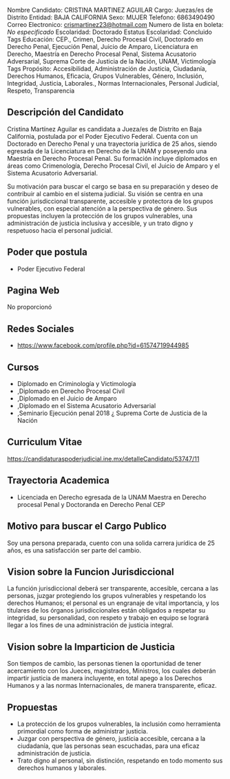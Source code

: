 Nombre Candidato: CRISTINA MARTINEZ AGUILAR
Cargo: Juezas/es de Distrito
Entidad: BAJA CALIFORNIA
Sexo: MUJER
Telefono: 6863490490
Correo Electronico: crismartinez23@hotmail.com
Numero de lista en boleta: *No especificado*
Escolaridad: Doctorado
Estatus Escolaridad: Concluido
Tags Educación: CEP., Crimen, Derecho Procesal Civil, Doctorado en Derecho Penal, Ejecución Penal, Juicio de Amparo, Licenciatura en Derecho, Maestría en Derecho Procesal Penal, Sistema Acusatorio Adversarial, Suprema Corte de Justicia de la Nación, UNAM, Victimología
Tags Propósito: Accesibilidad, Administración de Justicia, Ciudadanía, Derechos Humanos, Eficacia, Grupos Vulnerables, Género, Inclusión, Integridad, Justicia, Laborales., Normas Internacionales, Personal Judicial, Respeto, Transparencia


## Descripción del Candidato 

Cristina Martínez Aguilar es candidata a Jueza/es de Distrito en Baja California, postulada por el Poder Ejecutivo Federal. Cuenta con un Doctorado en Derecho Penal y una trayectoria jurídica de 25 años, siendo egresada de la Licenciatura en Derecho de la UNAM y poseyendo una Maestría en Derecho Procesal Penal. Su formación incluye diplomados en áreas como Crimenología, Derecho Procesal Civil, el Juicio de Amparo y el Sistema Acusatorio Adversarial.

Su motivación para buscar el cargo se basa en su preparación y deseo de contribuir al cambio en el sistema judicial. Su visión se centra en una función jurisdiccional transparente, accesible y protectora de los grupos vulnerables, con especial atención a la perspectiva de género. Sus propuestas incluyen la protección de los grupos vulnerables, una administración de justicia inclusiva y accesible, y un trato digno y respetuoso hacia el personal judicial.


## Poder que postula

- Poder Ejecutivo Federal


## Pagina Web

No proporcionó


## Redes Sociales

- https://www.facebook.com/profile.php?id=61574719944985


## Cursos

- Diplomado en Criminología y Victimología
- ,Diplomado en Derecho Procesal Civil
- ,Diplomado en el Juicio de Amparo
- ,Diplomado en el Sistema Acusatorio Adversarial
- ,Seminario Ejecución penal 2018 ¿ Suprema Corte de Justicia de la Nación


## Curriculum Vitae

https://candidaturaspoderjudicial.ine.mx/detalleCandidato/53747/11


## Trayectoria Academica

- Licenciada en Derecho egresada de la UNAM Maestra en Derecho procesal Penal y Doctoranda en Derecho Penal CEP


## Motivo para buscar el Cargo Publico

Soy una persona preparada, cuento con una solida carrera jurídica de 25 años, es una satisfacción ser parte del cambio.


## Vision sobre la Funcion Jurisdiccional

La función jurisdiccional deberá ser transparente, accesible, cercana a las personas, juzgar protegiendo los grupos vulnerables y respetando los derechos Humanos; el personal es un engranaje de vital importancia, y los titulares de los órganos jurisdiccionales están obligados a respetar su integridad, su personalidad, con respeto y trabajo en equipo se logrará llegar a los fines de una administración de justicia integral.


## Vision sobre la Imparticion de Justicia

Son tiempos de cambio, las personas tienen la oportunidad de tener acercamiento con los Jueces, magistrados, Ministros, los cuales deberán impartir justicia de manera incluyente, en total apego a los Derechos Humanos y a las normas Internacionales, de manera transparente, eficaz.


## Propuestas

- La protección de los grupos vulnerables, la inclusión como herramienta primordial como forma de administrar justicia.
- Juzgar con perspectiva de género, justicia accesible, cercana a la ciudadanía, que las personas sean escuchadas, para una eficaz administración de justicia.
- Trato digno al personal, sin distinción, respetando en todo momento sus derechos humanos y laborales.

